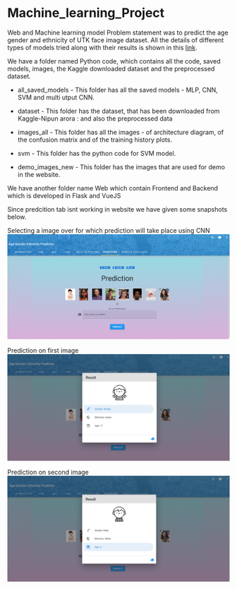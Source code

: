 # Machine_learning_Project
Web and Machine learning model
Problem statement was to predict the age gender and ethnicity of UTK face image dataset.
All the details of different types of models tried along with their results is shown in this [link](https://ritikajha.github.io/Machine_learning_Project/).


We have a folder named Python code, which contains all the code, saved models, images, the Kaggle downloaded dataset and the preprocessed dataset.

- all_saved_models - 
	This folder has all the saved models - MLP, CNN, SVM and multi utput CNN.
	
- dataset - 
	This folder has the dataset, that has been downloaded from Kaggle-Nipun arora :
	and also the preprocessed data

- images_all - 
	This folder has all the images - of architecture diagram, of the confusion matrix and of the training history plots.
	
- svm - 
	This folder has the python code for SVM model.
	
- demo_images_new - 
	This folder has the images that are used for demo in the website.
	

We have another folder name Web which contain Frontend and Backend which is developed in Flask and VueJS

Since predcition tab isnt working in website we have given some snapshots below.

Selecting a image over for which prediction will take place using CNN
![alt text](IMG/1.png)

Prediction on first image
![alt text](IMG/2.png)

Prediction on second image
![alt text](IMG/3.png)


